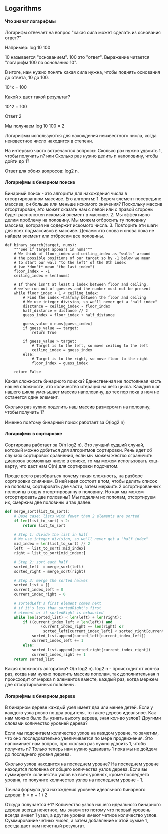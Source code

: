 ## Logarithms

<h4>Что значат логарифмы</h4>

Логарифм отвечает на вопрос "какая сила может сделать из основания ответ?"

Например: log 10 100

10 называется "основанием". 100 это "ответ". Выражение читается "логарифм 100 по основанию 10".

В итоге, нам нужно понять какая сила нужна, чтобы поднять основания до ответа, 10 до 100.

10^x = 100

Какой x даст такой результат?

10^2 = 100

Ответ 2

Мы получаем log 10 100 = 2

Логарифмы используются для нахождения неизвестного числа, когда неизвестное число находится в степени.

На интервью часто встречаются вопросы:
Сколько раз нужно удвоить 1, чтобы получить n?
или
Сколько раз нужно делить n наполовину, чтобы дойти до 1?

Ответ для обоих вопросов: log2 n.

<h4>Логарифмы в бинарном поиске</h4>
Бинарный поиск - это алгоритм для нахождения числа в отсортированном массиве.
Его алгоритм:
1. Берем элемент посередине массива, он больше или меньше искомого значения? Поскольку массив отсортирован,
это может сказать нам с левой или с правой стороны будет расположен искомый элемент в массиве.
2. Мы эффективно делим проблему на половину. Мы можем отбросить ту половину массива, которая не содержит искомого числа.
3. Повторить эти шаги для всех подмассивов в массиве. Делаем это снова и снова пока не найдем элемент или отбросим все половины.

```python3
def binary_search(target, nums):
    """See if target appears in nums"""
    # We think of floor_index and ceiling_index as "walls" around
    # the possible positions of our target so by -1 below we mean
    # to start our wall "to the left" of the 0th index
    # (we *don't* mean "the last index")
    floor_index = -1
    ceiling_index = len(nums)
    
    # If there isn't at least 1 index between floor and ceiling,
    # we've run out of guesses and the number must not be present
    while floor_index + 1 < ceiling_index:
        # Find the index ~halfway between the floor and ceiling
        # We use integer division, so we'll never get a "half index"
        disztance = ceiling_index - floor_index
        half_distance = distance // 2
        guess_index = floor_index + half_distance
    
        guess_value = nums[guess_index]
        if guess_value == target:
            return True
    
        if guess_value > target:
            # Target is to the left, so move ceiling to the left
            ceiling_index = guess_index
        else:
            # Target is to the right, so move floor to the right
            floor_index = guess_index
    
    return False

```

Какая сложность бинарного поиска? Единственная не постоянная часть нашей сложности, это количество итерация нашего цикла.
Каждый шаг нашего цикла уменьшает массив наполовину, до тех пор пока в нем не останется один элемент.

Сколько раз нужно поделить наш массив размером n на половину, чтобы получить 1?

Именно поэтому бинарный поиск работает за O(log2 n)

<h4>Логарифмы в сортировке</h4>
Сортировка работает за O(n log2 n). Это лучший худший случай, который можно добиться для алгоритмов сортировки.
Речь идет об случаях сортировок сравнений, если мы можем жестко ограничить диапозон возможных числе в списке,
то мы можем использовать хэш-карту, что даст нам O(n) для сортировки подсчетом.

Проще всего разобраться почему такая сложность, на разборе сортировки слиянием. В ней идея состоит в том, чтобы делить список
на пополам, сортировать две части, затем мержить 2 остортированных половины в одну отсортированную половину. Но как мы можем отсортировать
две половины? Мы поделим их пополам, отсортируем их, смержим две половины и так далее.

```python
def merge_sort(list_to_sort):
    # Base case: lists with fewer than 2 elements are sorted
    if len(list_to_sort) < 2:
        return list_to_sort

    # Step 1: divide the list in half
    # We use integer division, so we'll never get a "half index"
    mid_index = len(list_to_sort) // 2
    left  = list_to_sort[:mid_index]
    right = list_to_sort[mid_index:]

    # Step 2: sort each half
    sorted_left  = merge_sort(left)
    sorted_right = merge_sort(right)

    # Step 3: merge the sorted halves
    sorted_list = []
    current_index_left = 0
    current_index_right = 0

    # sortedLeft's first element comes next
    # if it's less than sortedRight's first
    # element or if sortedRight is exhausted
    while len(sorted_list) < len(left) + len(right):
        if ((current_index_left < len(left)) and
                (current_index_right == len(right) or
                 sorted_left[current_index_left] < sorted_right[current_index_right])):
            sorted_list.append(sorted_left[current_index_left])
            current_index_left += 1
        else:
            sorted_list.append(sorted_right[current_index_right])
            current_index_right += 1
    return sorted_list

```

Какая сложность алгоритма? O(n log2 n). log2 n - происходит от кол-ва раз, когда нам нужно поделить массив пополам, 
так дополнительная n происходит от мержа n элементов вместе, каждый раз, когда мержем две отсортированных половины.

<h4>Логарифмы в бинарном дереве</h4>
В бинарном дереве каждый узел имеет два или менее детей. Если у каждого узла ровно по два родителя, 
то такое дерево идеальное. Как нам можно было бы узнать высоту дерева, зная кол-во узлов? 
Другими словами количество уровней дерева?

Если мы подсчитаем количество узлов на каждом уровне, то заметим, что оно последовательно увеличивается по мере продвижения.
Это напоминает нам вопрос, про сколько раз нужно удвоить 1, чтобы получить n? Только теперь нам нужно удваивать 1 пока 
мы не дойдем до последнего уровня дерева.

Сколько узлов находится на последнем уровне?
На последнем уровне находится половина от общего количества узлов дерева. Если вы суммируете количество узлов на всех уровнях,
кроме последнего уровня, то получите количество узлов на последнем уровне - 1.

Точная формула для нахождения уровней идеального бинарного дерева:
h = n + 1 / 2

Откуда получается +1? 
Количество узлов нашего идеального бинарного дерева всегда нечетное, мы знаем это потому что первый уровень всегда
имеет 1 узел, а другие уровни имеют четное количество узлов. Суммирование четных чисел, а затем добавление к этой сумме 1,
всегда даст нам нечетный результат. 

